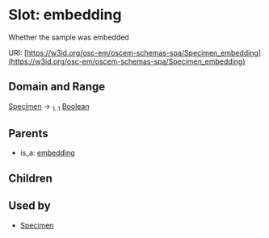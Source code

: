 
# Slot: embedding

Whether the sample was embedded

URI: [https://w3id.org/osc-em/oscem-schemas-spa/Specimen_embedding](https://w3id.org/osc-em/oscem-schemas-spa/Specimen_embedding)


## Domain and Range

[Specimen](Specimen.md) &#8594;  <sub>1..1</sub> [Boolean](types/Boolean.md)

## Parents

 *  is_a: [embedding](embedding.md)

## Children


## Used by

 * [Specimen](Specimen.md)

